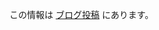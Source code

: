 この情報は [ブログ投稿](https://medium.com/@starkware/part-1-starknet-sovereignty-a-decentralization-proposal-bca3e98a01ef) にあります。
